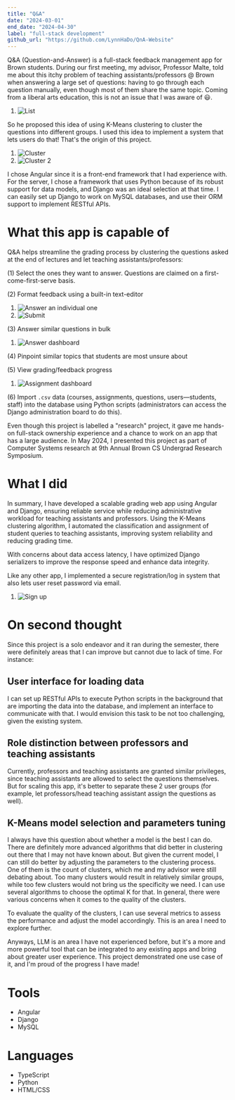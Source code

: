 ```yaml
---
title: "Q&A"
date: "2024-03-01"
end_date: "2024-04-30"
label: "full-stack development"
github_url: "https://github.com/LynnHaDo/QnA-Website"
---
```


Q&A (Question-and-Answer) is a full-stack feedback management app for Brown students. During our first meeting, my advisor, Professor Malte, told me about this itchy problem of teaching assistants/professors @ Brown when answering a large set of questions: having to go through each question manually, even though most of them share the same topic. Coming from a liberal arts education, this is not an issue that I was aware of 😃.

1. ![List](/projects/question-and-answer/list-questions.png)

So he proposed this idea of using K-Means clustering to cluster the questions into different groups. I used this idea to implement a system that lets users do that! That's the origin of this project.

1. ![Cluster](/projects/question-and-answer/clusters.png)
2. ![Cluster 2](/projects/question-and-answer/clusters-2.png)

I chose Angular since it is a front-end framework that I had experience with. For the server, I chose a framework that uses Python because of its robust support for data models, and Django was an ideal selection at that time. I can easily set up Django to work on MySQL databases, and use their ORM support to implement RESTful APIs. 

# What this app is capable of

Q&A helps streamline the grading process by clustering the questions asked at the end of lectures and let teaching assistants/professors: 

(1) Select the ones they want to answer. Questions are claimed on a first-come-first-serve basis.

(2) Format feedback using a built-in text-editor

1. ![Answer an individual one](/projects/question-and-answer/answer.png)
2. ![Submit](/projects/question-and-answer/submit-answer.png)

(3) Answer similar questions in bulk

1. ![Answer dashboard](/projects/question-and-answer/answer-in-bulk.png)

(4) Pinpoint similar topics that students are most unsure about

(5) View grading/feedback progress

1. ![Assignment dashboard](/projects/question-and-answer/assignment-dashboard.png)

(6) Import `.csv` data (courses, assignments, questions, users—students, staff) into the database using Python scripts (administrators can access the Django administration board to do this).

Even though this project is labelled a "research" project, it gave me hands-on full-stack ownership experience and a chance to work on an app that has a large audience. In May 2024, I presented this project as part of Computer Systems research at 9th Annual Brown CS Undergrad Research Symposium.

# What I did 

In summary, I have developed a scalable grading web app using Angular and Django, ensuring reliable service while reducing administrative workload for teaching assistants and professors. Using the K-Means clustering algorithm, I automated the classification and assignment of student queries to teaching assistants, improving system reliability and reducing grading time.

With concerns about data access latency, I have optimized Django serializers to improve the response speed and enhance data integrity.

Like any other app, I implemented a secure registration/log in system that also lets user reset password via email. 

1. ![Sign up](/projects/question-and-answer/sign-up.png)

# On second thought

Since this project is a solo endeavor and it ran during the semester, there were definitely areas that I can improve but cannot due to lack of time. For instance:

## User interface for loading data

I can set up RESTful APIs to execute Python scripts in the background that are importing the data into the database, and implement an interface to communicate with that. I would envision this task to be not too challenging, given the existing system.

## Role distinction between professors and teaching assistants

Currently, professors and teaching assistants are granted similar privileges, since teaching assistants are allowed to select the questions themselves. But for scaling this app, it's better to separate these 2 user groups (for example, let professors/head teaching assistant assign the questions as well). 

## K-Means model selection and parameters tuning

I always have this question about whether a model is the best I can do. There are definitely more advanced algorithms that did better in clustering out there that I may not have known about. But given the current model, I can still do better by adjusting the parameters to the clustering process. One of them is the count of clusters, which me and my advisor were still debating about. Too many clusters would result in relatively similar groups, while too few clusters would not bring us the specificity we need. I can use several algorithms to choose the optimal K for that. In general, there were various concerns when it comes to the quality of the clusters. 

To evaluate the quality of the clusters, I can use several metrics to assess the performance and adjust the model accordingly. This is an area I need to explore further. 

Anyways, LLM is an area I have not experienced before, but it's a more and more powerful tool that can be integrated to any existing apps and bring about greater user experience. This project demonstrated one use case of it, and I'm proud of the progress I have made! 

# Tools

- Angular
- Django
- MySQL

# Languages

- TypeScript
- Python
- HTML/CSS